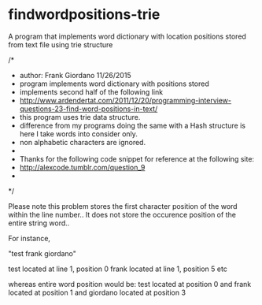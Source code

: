 # findwordpositions-trie
A program that implements word dictionary with location positions stored from text file using trie structure

/*
 * author: Frank Giordano 11/26/2015
 * program implements word dictionary with positions stored
 * implements second half of the following link
 * http://www.ardendertat.com/2011/12/20/programming-interview-questions-23-find-word-positions-in-text/
 * this program uses trie data structure.
 * difference from my programs doing the same with a Hash structure is here I take words into consider only.
 * non alphabetic characters are ignored. 
 * 
 * Thanks for the following code snippet for reference at the following site:
 * http://alexcode.tumblr.com/question_9
 * 
 */


Please note this problem stores the first character position of the word within the line number.. It does not store the occurence position of the entire string word..

For instance,

"test frank giordano"

test located at line 1, position 0 frank located at line 1, position 5 etc

whereas entire word position would be: test located at position 0 and frank located at position 1 and giordano located at position 3
